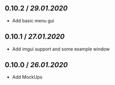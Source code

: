 ## 0.10.2 / *29.01.2020*
- Add basic menu gui
## 0.10.1 / *27.01.2020*
- Add imgui support and some example window
## 0.10.0 / *26.01.2020*
- Add MockUps
